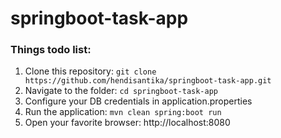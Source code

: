 # springboot-task-app

### Things todo list:

1. Clone this repository: `git clone https://github.com/hendisantika/springboot-task-app.git`
2. Navigate to the folder: `cd springboot-task-app`
3. Configure your DB credentials in application.properties
4. Run the application: `mvn clean spring:boot run`
5. Open your favorite browser: http://localhost:8080
